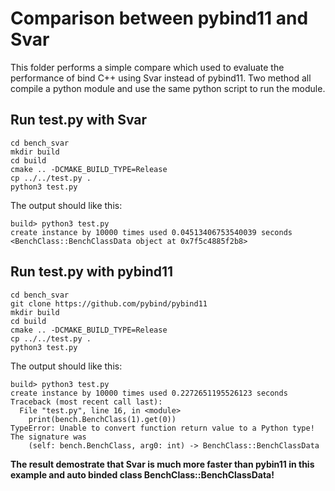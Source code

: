 # Comparison between pybind11 and Svar

This folder performs a simple compare which used to evaluate the performance of bind C++ using Svar instead of pybind11.
Two method all compile a python module and use the same python script to run the module.

## Run test.py with Svar

```
cd bench_svar
mkdir build
cd build
cmake .. -DCMAKE_BUILD_TYPE=Release
cp ../../test.py .
python3 test.py
```

The output should like this:

```
build> python3 test.py 
create instance by 10000 times used 0.04513406753540039 seconds
<BenchClass::BenchClassData object at 0x7f5c4885f2b8>
```

## Run test.py with pybind11

```
cd bench_svar
git clone https://github.com/pybind/pybind11
mkdir build
cd build
cmake .. -DCMAKE_BUILD_TYPE=Release
cp ../../test.py .
python3 test.py 
```

The output should like this:

```
build> python3 test.py 
create instance by 10000 times used 0.2272651195526123 seconds
Traceback (most recent call last):
  File "test.py", line 16, in <module>
    print(bench.BenchClass(1).get(0))
TypeError: Unable to convert function return value to a Python type! The signature was
	(self: bench.BenchClass, arg0: int) -> BenchClass::BenchClassData
```

**The result demostrate that Svar is much more faster than pybin11 in this example and auto binded class BenchClass::BenchClassData!**


